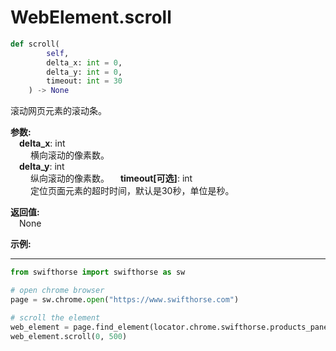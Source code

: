 
# WebElement.scroll

```python
def scroll(
        self,
        delta_x: int = 0,
        delta_y: int = 0,
        timeout: int = 30
    ) -> None
```   

滚动网页元素的滚动条。

**参数:**  
    &emsp;**delta_x**: int   
        &emsp;&emsp; 横向滚动的像素数。  
    &emsp;**delta_y**: int   
        &emsp;&emsp; 纵向滚动的像素数。 
    &emsp;**timeout[可选]**: int  
        &emsp;&emsp; 定位页面元素的超时时间，默认是30秒，单位是秒。   

**返回值:**  
    &emsp;None

**示例:**
***
```python
from swifthorse import swifthorse as sw

# open chrome browser
page = sw.chrome.open("https://www.swifthorse.com")

# scroll the element
web_element = page.find_element(locator.chrome.swifthorse.products_panel)
web_element.scroll(0, 500)
```